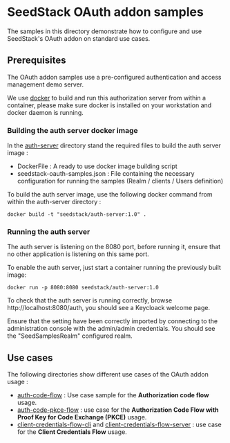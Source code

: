 # SeedStack OAuth addon samples

The samples in this directory demonstrate how to configure and use SeedStack's OAuth addon on standard use cases.

## Prerequisites

The OAuth addon samples use a pre-configured authentication and access management demo server.

We use [docker](https://www.docker.com/) to build and run this authorization server from within a container, please make sure docker is installed on your workstation and docker daemon is running.

### Building the auth server docker image

In the [auth-server](https://github.com/seedstack/samples/tree/master/addons/oauth/auth-server) directory stand the required files to build the auth server image :

* DockerFile : A ready to use docker image building script
* seedstack-oauth-samples.json : File containing the necessary configuration for running the samples (Realm / clients / Users definition)

To build the auth server image, use the following docker command from within the auth-server directory :
```
docker build -t "seedstack/auth-server:1.0" .
```

### Running the auth server

The auth server is listening on the 8080 port, before running it, ensure that no other application is listening on this same port.

To enable the auth server, just start a container running the previously built image:

```
docker run -p 8080:8080 seedstack/auth-server:1.0
```

To check that the auth server is running correctly, browse http://localhost:8080/auth, you should see a Keycloack welcome page.

Ensure that the setting have been correctly imported by connecting to the administration console with the admin/admin credentials.
You should see the "SeedSamplesRealm" configured realm. 


## Use cases

The following directories show different use cases of the OAuth addon usage :

* [auth-code-flow](https://github.com/seedstack/samples/tree/master/addons/oauth/auth-code-flow) : Use case sample for the **Authorization code flow** usage.
* [auth-code-pkce-flow](https://github.com/seedstack/samples/tree/master/addons/oauth/auth-code-pkce-flow) : use case for the **Authorization Code Flow with Proof Key for Code Exchange (PKCE)** usage.
* [client-credentials-flow-cli](https://github.com/seedstack/samples/tree/master/addons/oauth/client-credentials-flow-cli) and [client-credentials-flow-server](https://github.com/seedstack/samples/tree/master/addons/oauth/client-credentials-flow-server) : use case for the **Client Credentials Flow** usage.  